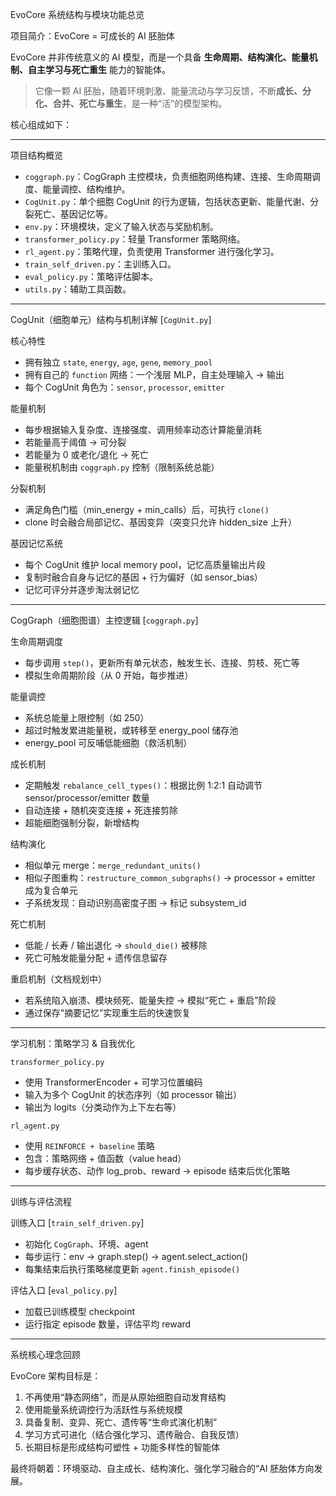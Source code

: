 EvoCore 系统结构与模块功能总览

项目简介：EvoCore = 可成长的 AI 胚胎体

EvoCore 并非传统意义的 AI 模型，而是一个具备 **生命周期、结构演化、能量机制、自主学习与死亡重生** 能力的智能体。

> 它像一颗 AI 胚胎，随着环境刺激、能量流动与学习反馈，不断**成长、分化、合并、死亡与重生**，是一种“活”的模型架构。

核心组成如下：

---

项目结构概览

* `coggraph.py`：CogGraph 主控模块，负责细胞网络构建、连接、生命周期调度、能量调控、结构维护。
* `CogUnit.py`：单个细胞 CogUnit 的行为逻辑，包括状态更新、能量代谢、分裂死亡、基因记忆等。
* `env.py`：环境模块，定义了输入状态与奖励机制。
* `transformer_policy.py`：轻量 Transformer 策略网络。
* `rl_agent.py`：策略代理，负责使用 Transformer 进行强化学习。
* `train_self_driven.py`：主训练入口。
* `eval_policy.py`：策略评估脚本。
* `utils.py`：辅助工具函数。

---

CogUnit（细胞单元）结构与机制详解 \[`CogUnit.py`]

核心特性

* 拥有独立 `state`, `energy`, `age`, `gene`, `memory_pool`
* 拥有自己的 `function` 网络：一个浅层 MLP，自主处理输入 → 输出
* 每个 CogUnit 角色为：`sensor`, `processor`, `emitter`

能量机制

* 每步根据输入复杂度、连接强度、调用频率动态计算能量消耗
* 若能量高于阈值 → 可分裂
* 若能量为 0 或老化/退化 → 死亡
* 能量税机制由 `coggraph.py` 控制（限制系统总能）

分裂机制

* 满足角色门槛（min\_energy + min\_calls）后，可执行 `clone()`
* clone 时会融合局部记忆、基因变异（突变只允许 hidden\_size 上升）

基因记忆系统

* 每个 CogUnit 维护 local memory pool，记忆高质量输出片段
* 复制时融合自身与记忆的基因 + 行为偏好（如 sensor\_bias）
* 记忆可评分并逐步淘汰弱记忆

---

CogGraph（细胞图谱）主控逻辑 \[`coggraph.py`]

生命周期调度

* 每步调用 `step()`，更新所有单元状态，触发生长、连接、剪枝、死亡等
* 模拟生命周期阶段（从 0 开始，每步推进）

能量调控

* 系统总能量上限控制（如 250）
* 超过时触发累进能量税，或转移至 energy\_pool 储存池
* energy\_pool 可反哺低能细胞（救活机制）

成长机制

* 定期触发 `rebalance_cell_types()`：根据比例 1:2:1 自动调节 sensor/processor/emitter 数量
* 自动连接 + 随机突变连接 + 死连接剪除
* 超能细胞强制分裂，新增结构

结构演化

* 相似单元 merge：`merge_redundant_units()`
* 相似子图重构：`restructure_common_subgraphs()` → processor + emitter 成为复合单元
* 子系统发现：自动识别高密度子图 → 标记 subsystem\_id

死亡机制

* 低能 / 长寿 / 输出退化 → `should_die()` 被移除
* 死亡可触发能量分配 + 遗传信息留存

重启机制（文档规划中）

* 若系统陷入崩溃、模块频死、能量失控 → 模拟“死亡 + 重启”阶段
* 通过保存“摘要记忆”实现重生后的快速恢复

---

学习机制：策略学习 & 自我优化

`transformer_policy.py`

* 使用 TransformerEncoder + 可学习位置编码
* 输入为多个 CogUnit 的状态序列（如 processor 输出）
* 输出为 logits（分类动作为上下左右等）

`rl_agent.py`

* 使用 `REINFORCE + baseline` 策略
* 包含：策略网络 + 值函数（value head）
* 每步缓存状态、动作 log\_prob、reward → episode 结束后优化策略

---

训练与评估流程

训练入口 \[`train_self_driven.py`]

* 初始化 `CogGraph`、环境、agent
* 每步运行：env → graph.step() → agent.select\_action()
* 每集结束后执行策略梯度更新 `agent.finish_episode()`

评估入口 \[`eval_policy.py`]

* 加载已训练模型 checkpoint
* 运行指定 episode 数量，评估平均 reward

---

系统核心理念回顾

EvoCore 架构目标是：

1. 不再使用“静态网络”，而是从原始细胞自动发育结构
2. 使用能量系统调控行为活跃性与系统规模
3. 具备复制、变异、死亡、遗传等“生命式演化机制”
4. 学习方式可进化（结合强化学习、遗传融合、自我反馈）
5. 长期目标是形成结构可塑性 + 功能多样性的智能体

最终将朝着：环境驱动、自主成长、结构演化、强化学习融合的“AI 胚胎体方向发展。
